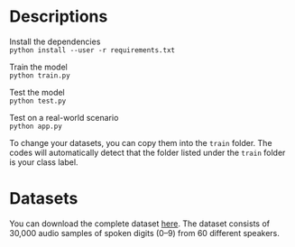 # Descriptions
Install the dependencies \
`python install --user -r requirements.txt` 

Train the model \
`python train.py`

Test the model \
`python test.py`

Test on a real-world scenario \
`python app.py`

To change your datasets, you can copy them into the `train` folder. The codes will automatically detect that the folder listed under the `train` folder is your class label.

# Datasets
You can download the complete dataset <a href="https://github.com/soerenab/AudioMNIST">here</a>. The dataset consists of 30,000 audio samples of spoken digits (0–9) from 60 different speakers.